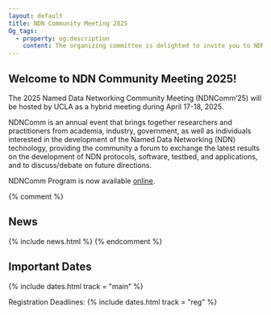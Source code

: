 ```yaml
---
layout: default
title: NDN Community Meeting 2025
Og_tags:
  - property: og:description
    content: The organizing committee is delighted to invite you to NDN Community Meeting 2025.
---
```


## Welcome to NDN Community Meeting 2025!

The 2025 Named Data Networking Community Meeting (NDNComm’25) will be hosted by UCLA as a hybrid meeting during April 17-18, 2025.

NDNComm is an annual event that brings together researchers and practitioners from academia, industry, government, as well as individuals interested in the development of the Named Data Networking (NDN) technology, providing the community a forum to exchange the latest results on the development of NDN protocols, software, testbed, and applications, and to discuss/debate on future directions.

NDNComm Program is now available [online](/program.html).



{% comment %}
## News
{% include news.html %}
{% endcomment  %}

## Important Dates
{% include dates.html track = "main" %}

Registration Deadlines:
{% include dates.html track = "reg" %}
